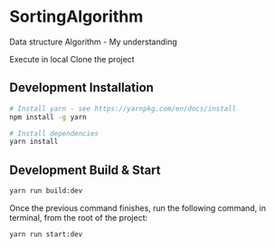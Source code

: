 # SortingAlgorithm
Data structure Algorithm - My understanding

Execute in local
Clone the project

## Development Installation

``` bash
# Install yarn - see https://yarnpkg.com/en/docs/install
npm install -g yarn

# Install dependencies
yarn install
```
## Development Build & Start

``` bash
yarn run build:dev
``` 

Once the previous command finishes, run the following command, in terminal, from the root of the project:

``` bash
yarn run start:dev
``` 
